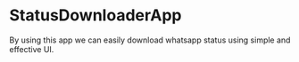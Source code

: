 # StatusDownloaderApp
By using this app we can easily download whatsapp status using simple and effective UI.
